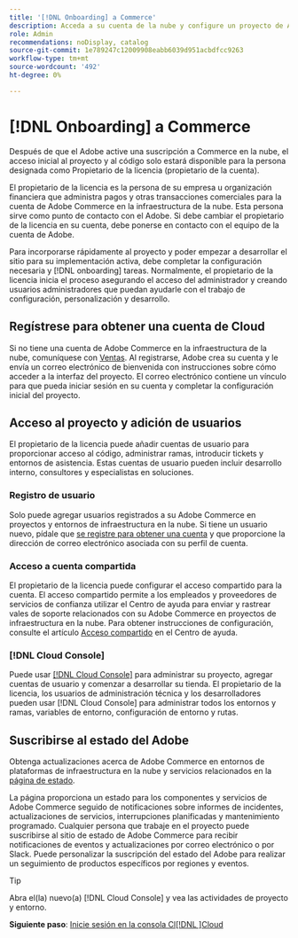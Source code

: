```yaml
---
title: '[!DNL Onboarding] a Commerce'
description: Acceda a su cuenta de la nube y configure un proyecto de Adobe Commerce en la nube.
role: Admin
recommendations: noDisplay, catalog
source-git-commit: 1e789247c12009908eabb6039d951acbdfcc9263
workflow-type: tm+mt
source-wordcount: '492'
ht-degree: 0%

---
```


# [!DNL Onboarding] a Commerce

Después de que el Adobe active una suscripción a Commerce en la nube, el acceso inicial al proyecto y al código solo estará disponible para la persona designada como Propietario de la licencia (propietario de la cuenta).

El propietario de la licencia es la persona de su empresa u organización financiera que administra pagos y otras transacciones comerciales para la cuenta de Adobe Commerce en la infraestructura de la nube. Esta persona sirve como punto de contacto con el Adobe. Si debe cambiar el propietario de la licencia en su cuenta, debe ponerse en contacto con el equipo de la cuenta de Adobe.

Para incorporarse rápidamente al proyecto y poder empezar a desarrollar el sitio para su implementación activa, debe completar la configuración necesaria y [!DNL onboarding] tareas. Normalmente, el propietario de la licencia inicia el proceso asegurando el acceso del administrador y creando usuarios administradores que puedan ayudarle con el trabajo de configuración, personalización y desarrollo.

## Regístrese para obtener una cuenta de Cloud

Si no tiene una cuenta de Adobe Commerce en la infraestructura de la nube, comuníquese con [Ventas]. Al registrarse, Adobe crea su cuenta y le envía un correo electrónico de bienvenida con instrucciones sobre cómo acceder a la interfaz del proyecto. El correo electrónico contiene un vínculo para que pueda iniciar sesión en su cuenta y completar la configuración inicial del proyecto.

## Acceso al proyecto y adición de usuarios

El propietario de la licencia puede añadir cuentas de usuario para proporcionar acceso al código, administrar ramas, introducir tickets y entornos de asistencia. Estas cuentas de usuario pueden incluir desarrollo interno, consultores y especialistas en soluciones.

### Registro de usuario

Solo puede agregar usuarios registrados a su Adobe Commerce en proyectos y entornos de infraestructura en la nube. Si tiene un usuario nuevo, pídale que [se registre para obtener una cuenta](https://account.magento.com/customer/account/login/) y que proporcione la dirección de correo electrónico asociada con su perfil de cuenta.

### Acceso a cuenta compartida

El propietario de la licencia puede configurar el acceso compartido para la cuenta. El acceso compartido permite a los empleados y proveedores de servicios de confianza utilizar el Centro de ayuda para enviar y rastrear vales de soporte relacionados con su Adobe Commerce en proyectos de infraestructura en la nube. Para obtener instrucciones de configuración, consulte el artículo [Acceso compartido] en el Centro de ayuda.

### [!DNL Cloud Console]

Puede usar [[!DNL Cloud Console]](cloud-console.md) para administrar su proyecto, agregar cuentas de usuario y comenzar a desarrollar su tienda. El propietario de la licencia, los usuarios de administración técnica y los desarrolladores pueden usar [!DNL Cloud Console] para administrar todos los entornos y ramas, variables de entorno, configuración de entorno y rutas.

## Suscribirse al estado del Adobe

Obtenga actualizaciones acerca de Adobe Commerce en entornos de plataformas de infraestructura en la nube y servicios relacionados en la [página de estado].

La página proporciona un estado para los componentes y servicios de Adobe Commerce seguido de notificaciones sobre informes de incidentes, actualizaciones de servicios, interrupciones planificadas y mantenimiento programado. Cualquier persona que trabaje en el proyecto puede suscribirse al sitio de estado de Adobe Commerce para recibir notificaciones de eventos y actualizaciones por correo electrónico o por Slack. Puede personalizar la suscripción del estado del Adobe para realizar un seguimiento de productos específicos por regiones y eventos.

>[!TIP]
>
> Abra el(la) nuevo(a) [!DNL Cloud Console] y vea las actividades de proyecto y entorno.
>
>**Siguiente paso**: [Inicie sesión en la consola Cl[!DNL ]Cloud](cloud-console.md)

<!-- link definitions -->

[Ventas]: https://business.adobe.com/products/magento/get-demo.html
[Acceso compartido]: https://experienceleague.adobe.com/docs/commerce-knowledge-base/kb/help-center-guide/magento-help-center-user-guide.html#shared-access
[Página de estado]: https://status.adobe.com/products/503473
